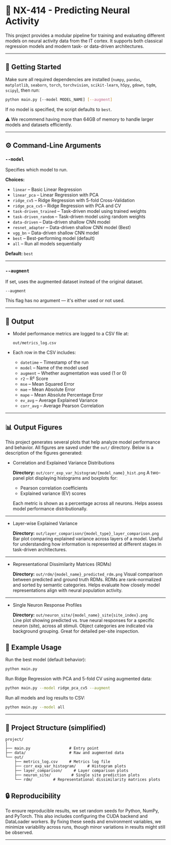 # 🧠 NX-414 - Predicting Neural Activity

This project provides a modular pipeline for training and evaluating different models on neural activity data from the IT cortex. It supports both classical regression models and modern task- or data-driven architectures.

---

## 🚀 Getting Started

Make sure all required dependencies are installed (`numpy`, `pandas`, `matplotlib`, `seaborn`, `torch`, `torchvision`, `scikit-learn`, `h5py`, `gdown`, `tqdm`, `scipy`), then run:

```bash
python main.py [--model MODEL_NAME] [--augment]
```

If no model is specified, the script defaults to `best`.

⚠️ We recommend having more than 64GB of memory to handle larger models and datasets efficiently.

---

## ⚙️ Command-Line Arguments

### `--model`

Specifies which model to run.

**Choices:**

- `linear` – Basic Linear Regression
- `linear_pca` – Linear Regression with PCA
- `ridge_cv5` – Ridge Regression with 5-fold Cross-Validation
- `ridge_pca_cv5` – Ridge Regression with PCA and CV
- `task-driven_trained` – Task-driven model using trained weights
- `task-driven_random` – Task-driven model using random weights
- `data-driven` – Data-driven shallow CNN model
- `resnet_adapter` – Data-driven shallow CNN model (Best)
- `vgg_bn` – Data-driven shallow CNN model
- `best` – Best-performing model (default)
- `all` – Run all models sequentially

**Default:** `best`

---

### `--augment`

If set, uses the augmented dataset instead of the original dataset.

```bash
--augment
```

This flag has no argument — it's either used or not used.

---

## 📆 Output

- Model performance metrics are logged to a CSV file at:

  ```
  out/metrics_log.csv
  ```

- Each row in the CSV includes:

  - `datetime` – Timestamp of the run
  - `model` – Name of the model used
  - `augment` – Whether augmentation was used (1 or 0)
  - `r2` – R² Score
  - `mse` – Mean Squared Error
  - `mae` – Mean Absolute Error
  - `mape` – Mean Absolute Percentage Error
  - `ev_avg` – Average Explained Variance
  - `corr_avg` – Average Pearson Correlation

---

## 📊 Output Figures

This project generates several plots that help analyze model performance and behavior. All figures are saved under the `out/` directory. Below is a description of the figures generated:

- Correlation and Explained Variance Distributions

  **Directory:** `out/corr_exp_var_histogram/{model_name}_hist.png`
  A two-panel plot displaying histograms and boxplots for:

  - Pearson correlation coefficients
  - Explained variance (EV) scores

  Each metric is shown as a percentage across all neurons. Helps assess model performance distributionally.

---

- Layer-wise Explained Variance
 
  **Directory:** `out/layer_comparison/{model_type}_layer_comparison.png` 
  Bar plot comparing explained variance across layers of a model. Useful for understanding how information is represented at different stages in task-driven architectures.

---

- Representational Dissimilarity Matrices (RDMs)

  **Directory:** `out/rdm/{model_name}_predicted_rdm.png`
  Visual comparison between predicted and ground truth RDMs. RDMs are rank-normalized and sorted by semantic categories. Helps evaluate how closely model representations align with neural population activity.

---

- Single Neuron Response Profiles

  **Directory:** `out/neuron_site/{model_name}_site{site_index}.png`  
  Line plot showing predicted vs. true neural responses for a specific neuron (site), across all stimuli. Object categories are indicated via background grouping. Great for detailed per-site inspection.


## 🧪 Example Usage

Run the best model (default behavior):

```bash
python main.py
```

Run Ridge Regression with PCA and 5-fold CV using augmented data:

```bash
python main.py --model ridge_pca_cv5 --augment
```

Run all models and log results to CSV:

```bash
python main.py --model all
```

---

## 📁 Project Structure (simplified)

```
project/
│
├── main.py                 # Entry point
├── data/                   # Raw and augmented data
└── out/
    ├── metrics_log.csv     # Metrics log file
    ├── corr_exp_var_histogram/     # Histogram plots
    ├── layer_comparison/     # Layer comparison plots
    ├── neuron_site/         # Single site prediction plots
    └── rdm/         # Representational dissimilarity matrices plots
```

## 🔒 Reproducibility

To ensure reproducible results, we set random seeds for Python, NumPy, and PyTorch. This also includes configuring the CUDA backend and DataLoader workers. By fixing these seeds and environment variables, we minimize variability across runs, though minor variations in results might still be observed.

---
